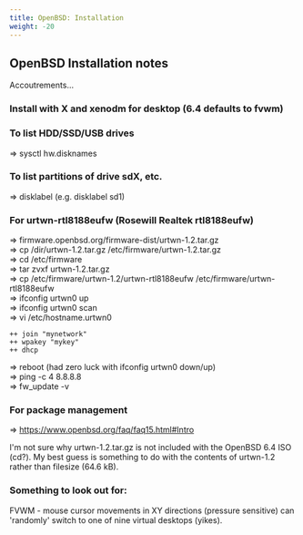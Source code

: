 ```yaml
---
title: OpenBSD: Installation
weight: -20
---
```


## OpenBSD Installation notes
Accoutrements...

### Install with X and xenodm for desktop (6.4 defaults to fvwm)

### To list HDD/SSD/USB drives  
=> sysctl hw.disknames  

### To list partitions of drive sdX, etc.
=> disklabel <disk> (e.g. disklabel sd1)

### For urtwn-rtl8188eufw (Rosewill Realtek rtl8188eufw)
=> firmware.openbsd.org/firmware-dist/urtwn-1.2.tar.gz  
=> cp /dir/urtwn-1.2.tar.gz /etc/firmware/urtwn-1.2.tar.gz  
=> cd /etc/firmware  
=> tar zvxf urtwn-1.2.tar.gz  
=> cp /etc/firmware/urtwn-1.2/urtwn-rtl8188eufw /etc/firmware/urtwn-rtl8188eufw  
=> ifconfig urtwn0 up  
=> ifconfig urtwn0 scan  
=> vi /etc/hostname.urtwn0  
```
++ join "mynetwork"
++ wpakey "mykey"
++ dhcp
```
=> reboot (had zero luck with ifconfig urtwn0 down/up)  
=> ping -c 4 8.8.8.8  
=> fw_update -v  

### For package management
=> https://www.openbsd.org/faq/faq15.html#Intro  

I'm not sure why urtwn-1.2.tar.gz is not included with the OpenBSD 6.4 ISO (cd?).  My best guess is something to do with the contents of urtwn-1.2 rather than filesize (64.6 kB).

### Something to look out for:  
FVWM - mouse cursor movements in XY directions (pressure sensitive) can 'randomly' switch to one of nine virtual desktops (yikes).
